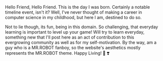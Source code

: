 Hello Friend, Hello Friend. This is the day I was born. Certainly a notable timeline event, isn't it? Well, I've never thought of making a career in computer science in my childhood, but here I am, destined to do so. 

Not to lie though, its fun, being in this domain. So challenging, that everyday learning is important to level up your game! Will try to learn everyday, something new that I'll post here as an act of contribution to this evergrowing community as well as for my self-motivation. By the way, am a guy who is a MR.ROBOT fanboy, so the website's aesthetics mostly represents the MR.ROBOT theme. Happy Living! :hugs: :heavy_heart_exclamation: